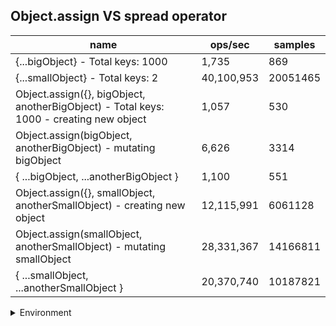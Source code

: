 ## Object.assign VS spread operator

|name|ops/sec|samples|
|-|-|-|
|{...bigObject} - Total keys: 1000|1,735|869|
|{...smallObject} - Total keys: 2|40,100,953|20051465|
|Object.assign({}, bigObject, anotherBigObject) - Total keys: 1000 - creating new object|1,057|530|
|Object.assign(bigObject, anotherBigObject) - mutating bigObject|6,626|3314|
|{ ...bigObject, ...anotherBigObject }|1,100|551|
|Object.assign({}, smallObject, anotherSmallObject) - creating new object|12,115,991|6061128|
|Object.assign(smallObject, anotherSmallObject) - mutating smallObject|28,331,367|14166811|
|{ ...smallObject, ...anotherSmallObject }|20,370,740|10187821|


<details>
<summary>Environment</summary>

* __Machine:__ linux x64 | 4 vCPUs | 7.6GB Mem
* __Run:__ Tue May 06 2025 19:51:40 GMT+0000 (Coordinated Universal Time)
* __Node:__ `v22.14.0`
</details>

<!--
{"environment":{"platform":"linux","arch":"x64","cpus":4,"totalMemory":7.597835540771484},"benchmarks":[{"name":"{...bigObject} - Total keys: 1000","samples":869,"opsSec":1735.8519006314875},{"name":"{...smallObject} - Total keys: 2","samples":20051465,"opsSec":40100953.26360982},{"name":"Object.assign({}, bigObject, anotherBigObject) - Total keys: 1000 - creating new object","samples":530,"opsSec":1057.9790547574767},{"name":"Object.assign(bigObject, anotherBigObject) - mutating bigObject","samples":3314,"opsSec":6626.726674469501},{"name":"{ ...bigObject, ...anotherBigObject }","samples":551,"opsSec":1100.5443825810892},{"name":"Object.assign({}, smallObject, anotherSmallObject) - creating new object","samples":6061128,"opsSec":12115991.935241543},{"name":"Object.assign(smallObject, anotherSmallObject) - mutating smallObject","samples":14166811,"opsSec":28331367.78639071},{"name":"{ ...smallObject, ...anotherSmallObject }","samples":10187821,"opsSec":20370740.107325014}]}-->
